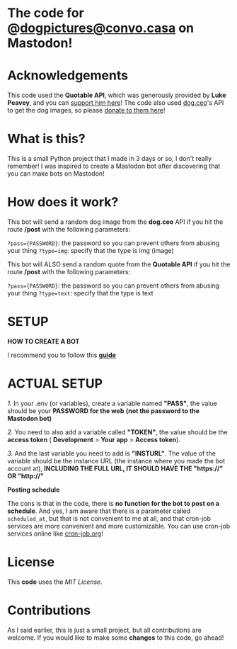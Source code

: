 # The code for @dogpictures@convo.casa on Mastodon!

# Acknowledgements
This code used the **Quotable API**, which was generously provided by **Luke Peavey**, and you can [support him here](https://github.com/sponsors/lukePeavey)!
The code also used [dog.ceo](dog.ceo/dog-api)'s API to get the dog images, so please [donate to them here](https://paypal.me/dogapi)!

# What is this?
This is a small Python project that I made in 3 days or so, I don't really remember! I was inspired to create a Mastodon bot after discovering that you can make bots on Mastodon! 

# How does it work?
This bot will send a random dog image from the **dog.ceo** API if you hit the route **/post** with the following parameters:

``?pass={PASSWORD}``: the password so you can prevent others from abusing your thing
``?type=img``: specify that the type is img (image)

This bot will ALSO send a random quote from the **Quotable API** if you hit the route **/post** with the following parameters:

``?pass={PASSWORD}``: the password so you can prevent others from abusing your thing
``?type=text``: specify that the type is text

# SETUP

**HOW TO CREATE A BOT**

I recommend you to follow this **[guide](https://dev.to/botwiki/introduction-to-mastodon-bots-hfn)**

# ACTUAL SETUP
*1.* In your .env (or variables), create a variable named **"PASS"**, the value should be your **PASSWORD for the web** **(not the password to the Mastodon bot)**

*2.* You need to also add a variable called **"TOKEN"**, the value should be the **access token** ( **Development** > **Your app** > **Access token**).

*3.* And the last variable you need to add is **"INSTURL"**. The value of the variable should be the instance URL (the instance where you made the bot account at), **INCLUDING THE FULL URL, IT SHOULD HAVE THE "https://" OR "http://"**

**Posting schedule**

The cons is that in the code, there is **no function for the bot to post on a schedule**. And yes, I am aware that there is a parameter called ``scheduled_at``, but that is not convenient to me at all, and that cron-job services are more convenient and more customizable. You can use cron-job services online like [cron-job.org](console.cron-job.org)! 

# License
This **code** uses the *MIT License*.

# Contributions
As I said earlier, this is just a small project, but all contributions are welcome. If you would like to make some **changes** to this code, go ahead!

